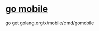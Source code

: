  # [go mobile](https://github.com/golang/go/wiki/Mobile#tools)
 go get golang.org/x/mobile/cmd/gomobile
